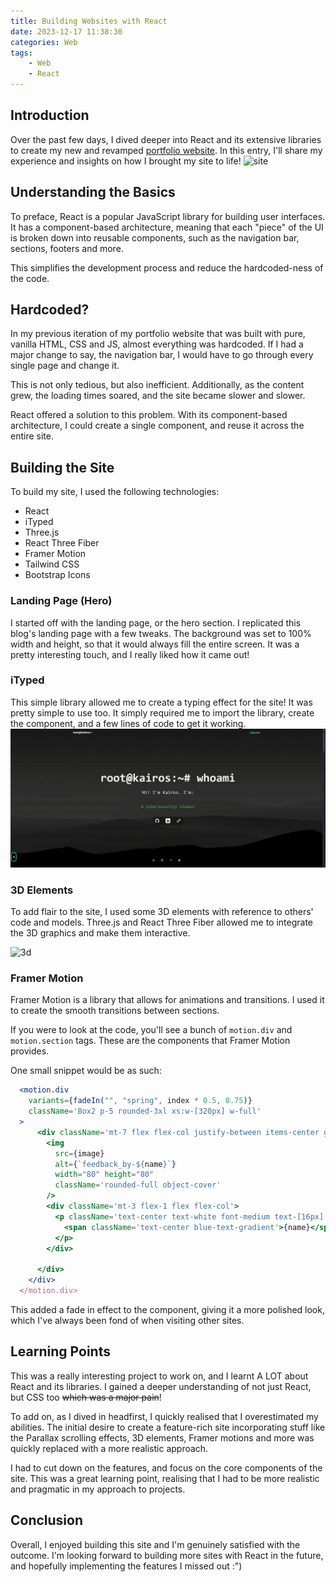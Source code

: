 ```yaml
---
title: Building Websites with React
date: 2023-12-17 11:38:30
categories: Web
tags: 
    - Web
    - React
---
```


## Introduction

Over the past few days, I dived deeper into React and its extensive libraries to create my new and revamped [portfolio website](https://kairostay.com). In this entry, I'll share my experience and insights on how I brought my site to life!
![site](../img/react/site.gif)

## Understanding the Basics

To preface, React is a popular JavaScript library for building user interfaces. It has a component-based architecture, meaning that each "piece" of the UI is broken down into reusable components, such as the navigation bar, sections, footers and more.

This simplifies the development process and reduce the hardcoded-ness of the code.

## Hardcoded?

In my previous iteration of my portfolio website that was built with pure, vanilla HTML, CSS and JS, almost everything was hardcoded. If I had a major change to say, the navigation bar, I would have to go through every single page and change it.

This is not only tedious, but also inefficient. Additionally, as the content grew, the loading times soared, and the site became slower and slower.

React offered a solution to this problem. With its component-based architecture, I could create a single component, and reuse it across the entire site.

## Building the Site

To build my site, I used the following technologies:

- React
- iTyped
- Three.js
- React Three Fiber
- Framer Motion
- Tailwind CSS
- Bootstrap Icons

### Landing Page (Hero)

I started off with the landing page, or the hero section. I replicated this blog's landing page with a few tweaks. The background was set to 100% width and height, so that it would always fill the entire screen. It was a pretty interesting touch, and I really liked how it came out!

### iTyped

This simple library allowed me to create a typing effect for the site! It was pretty simple to use too. It simply required me to import the library, create the component, and a few lines of code to get it working.
![ityped](../img/react/ityped.gif)

### 3D Elements

To add flair to the site, I used some 3D elements with reference to others' code and models. Three.js and React Three Fiber allowed me to integrate the 3D graphics and make them interactive.

![3d](../img/react/3d.gif)

### Framer Motion

Framer Motion is a library that allows for animations and transitions. I used it to create the smooth transitions between sections.

If you were to look at the code, you'll see a bunch of `motion.div` and `motion.section` tags. These are the components that Framer Motion provides.

One small snippet would be as such:

```jsx
  <motion.div
    variants={fadeIn("", "spring", index * 0.5, 0.75)}
    className='Box2 p-5 rounded-3xl xs:w-[320px] w-full'
  >
      <div className='mt-7 flex flex-col justify-between items-center gap-1'>
        <img
          src={image}
          alt={`feedback_by-${name}`}
          width="80" height="80"
          className='rounded-full object-cover'
        />
        <div className='mt-3 flex-1 flex flex-col'>
          <p className='text-center text-white font-medium text-[16px]'>
            <span className='text-center blue-text-gradient'>{name}</span>
          </p>
        </div>

      </div>
    </div>
  </motion.div>
```

This added a fade in effect to the component, giving it a more polished look, which I've always been fond of when visiting other sites.

## Learning Points

This was a really interesting project to work on, and I learnt A LOT about React and its libraries. I gained a deeper understanding of not just React, but CSS too ~~which was a major pain~~!

To add on, as I dived in headfirst, I quickly realised that I overestimated my abilities. The initial desire to create a feature-rich site incorporating stuff like the Parallax scrolling effects, 3D elements, Framer motions and more was quickly replaced with a more realistic approach. 

I had to cut down on the features, and focus on the core components of the site. This was a great learning point, realising that I had to be more realistic and pragmatic in my approach to projects.

## Conclusion
Overall, I enjoyed building this site and I'm genuinely satisfied with the outcome. I'm looking forward to building more sites with React in the future, and hopefully implementing the features I missed out :")